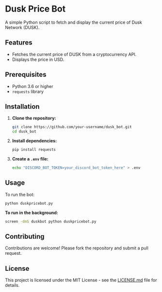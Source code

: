 # Dusk Price Bot

A simple Python script to fetch and display the current price of Dusk Network (DUSK).

## Features

- Fetches the current price of DUSK from a cryptocurrency API.
- Displays the price in USD.

## Prerequisites

- Python 3.6 or higher
- `requests` library

## Installation

1. **Clone the repository:**
   ```bash
   git clone https://github.com/your-username/dusk_bot.git
   cd dusk_bot
   ```

2. **Install dependencies:**
   ```bash
   pip install requests
   ```

3. **Create a `.env` file:**
   ```bash
   echo "DISCORD_BOT_TOKEN=your_discord_bot_token_here" > .env
   ```

## Usage

To run the bot:

```bash
python duskpricebot.py
```

**To run in the background:**

```bash
screen -dmS duskbot python duskpricebot.py
```

## Contributing

Contributions are welcome! Please fork the repository and submit a pull request.

## License

This project is licensed under the MIT License - see the [LICENSE.md](LICENSE.md) file for details.

